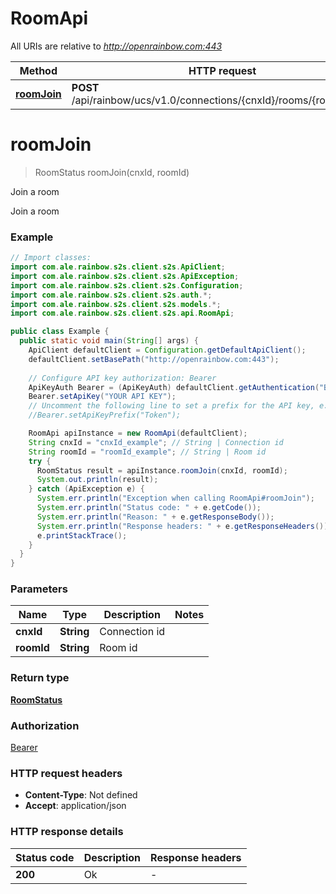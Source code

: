 # RoomApi

All URIs are relative to *http://openrainbow.com:443*

Method | HTTP request | Description
------------- | ------------- | -------------
[**roomJoin**](RoomApi.md#roomJoin) | **POST** /api/rainbow/ucs/v1.0/connections/{cnxId}/rooms/{roomId}/join | Join a room


<a name="roomJoin"></a>
# **roomJoin**
> RoomStatus roomJoin(cnxId, roomId)

Join a room

Join a room

### Example
```java
// Import classes:
import com.ale.rainbow.s2s.client.s2s.ApiClient;
import com.ale.rainbow.s2s.client.s2s.ApiException;
import com.ale.rainbow.s2s.client.s2s.Configuration;
import com.ale.rainbow.s2s.client.s2s.auth.*;
import com.ale.rainbow.s2s.client.s2s.models.*;
import com.ale.rainbow.s2s.client.s2s.api.RoomApi;

public class Example {
  public static void main(String[] args) {
    ApiClient defaultClient = Configuration.getDefaultApiClient();
    defaultClient.setBasePath("http://openrainbow.com:443");
    
    // Configure API key authorization: Bearer
    ApiKeyAuth Bearer = (ApiKeyAuth) defaultClient.getAuthentication("Bearer");
    Bearer.setApiKey("YOUR API KEY");
    // Uncomment the following line to set a prefix for the API key, e.g. "Token" (defaults to null)
    //Bearer.setApiKeyPrefix("Token");

    RoomApi apiInstance = new RoomApi(defaultClient);
    String cnxId = "cnxId_example"; // String | Connection id
    String roomId = "roomId_example"; // String | Room id
    try {
      RoomStatus result = apiInstance.roomJoin(cnxId, roomId);
      System.out.println(result);
    } catch (ApiException e) {
      System.err.println("Exception when calling RoomApi#roomJoin");
      System.err.println("Status code: " + e.getCode());
      System.err.println("Reason: " + e.getResponseBody());
      System.err.println("Response headers: " + e.getResponseHeaders());
      e.printStackTrace();
    }
  }
}
```

### Parameters

Name | Type | Description  | Notes
------------- | ------------- | ------------- | -------------
 **cnxId** | **String**| Connection id |
 **roomId** | **String**| Room id |

### Return type

[**RoomStatus**](RoomStatus.md)

### Authorization

[Bearer](../README.md#Bearer)

### HTTP request headers

 - **Content-Type**: Not defined
 - **Accept**: application/json

### HTTP response details
| Status code | Description | Response headers |
|-------------|-------------|------------------|
**200** | Ok |  -  |


